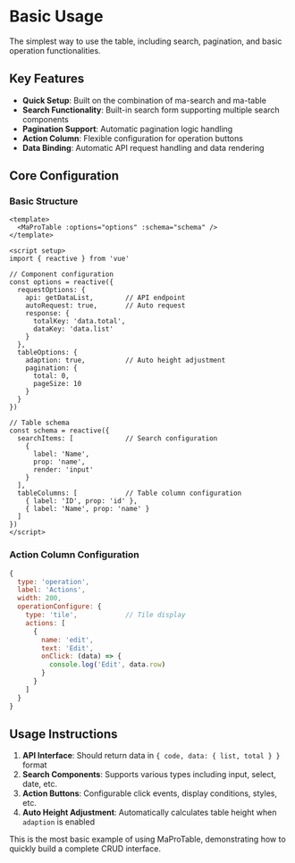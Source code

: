 # Basic Usage

The simplest way to use the table, including search, pagination, and basic operation functionalities.

<DemoPreview dir="demos/ma-pro-table-examples/basic" />

## Key Features

- **Quick Setup**: Built on the combination of ma-search and ma-table
- **Search Functionality**: Built-in search form supporting multiple search components
- **Pagination Support**: Automatic pagination logic handling
- **Action Column**: Flexible configuration for operation buttons
- **Data Binding**: Automatic API request handling and data rendering

## Core Configuration

### Basic Structure
```vue
<template>
  <MaProTable :options="options" :schema="schema" />
</template>

<script setup>
import { reactive } from 'vue'

// Component configuration
const options = reactive({
  requestOptions: {
    api: getDataList,        // API endpoint
    autoRequest: true,       // Auto request
    response: {
      totalKey: 'data.total',
      dataKey: 'data.list'
    }
  },
  tableOptions: {
    adaption: true,          // Auto height adjustment
    pagination: {
      total: 0,
      pageSize: 10
    }
  }
})

// Table schema
const schema = reactive({
  searchItems: [             // Search configuration
    {
      label: 'Name',
      prop: 'name',
      render: 'input'
    }
  ],
  tableColumns: [            // Table column configuration
    { label: 'ID', prop: 'id' },
    { label: 'Name', prop: 'name' }
  ]
})
</script>
```

### Action Column Configuration
```javascript
{
  type: 'operation',
  label: 'Actions',
  width: 200,
  operationConfigure: {
    type: 'tile',            // Tile display
    actions: [
      {
        name: 'edit',
        text: 'Edit',
        onClick: (data) => {
          console.log('Edit', data.row)
        }
      }
    ]
  }
}
```

## Usage Instructions

1. **API Interface**: Should return data in `{ code, data: { list, total } }` format
2. **Search Components**: Supports various types including input, select, date, etc.
3. **Action Buttons**: Configurable click events, display conditions, styles, etc.
4. **Auto Height Adjustment**: Automatically calculates table height when `adaption` is enabled

This is the most basic example of using MaProTable, demonstrating how to quickly build a complete CRUD interface.
